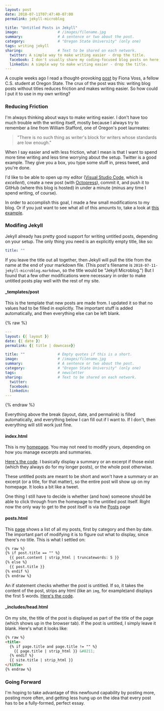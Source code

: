 ```yaml
---
layout: post
date: 2018-07-11T07:47:40-07:00
permalink: jekyll-microblog

title: "Untitled Posts in Jekyll"
image:                  # /images/filename.jpg
summary:                # A sentence or two about the post.
category:               # "Oregon State University" (only one)
tags: writing jekyll
sharing:                # Text to be shared on each network.
  twitter: A simple way to make writing easier - drop the title.
  facebook: I don't usually share my coding-focused blog posts on here, but I think I'll change that. This one is about how dropping titles can make writing easier.
  linkedin: A simple way to make writing easier - drop the title.
---
```


A couple weeks ago I read a thought-provoking [post](http://fionavoss.blog/2018/06/24/untitled-blog-posts) by Fiona Voss, a fellow C.S. student at Oregon State. The crux of the post was this: writing blog posts without titles reduces friction and makes writing easier. So how could I put it to use in my own writing?

<!--more-->

### Reducing Friction

I'm always thinking about ways to make writing easier. I don't have too much trouble with the writing itself, mostly because I always try to remember a line from William Stafford, one of Oregon's poet laurreates: 

> "There is no such thing as writer's block for writers whose standards are low enough."

When I say easier and with less friction, what I mean is that I want to spend more time writing and less time worrying about the setup. Twitter is a good example. They give you a box, you type some stuff in, press tweet, and you're done. 

I'd like to be able to open up my editor ([Visual Studio Code](https://code.visualstudio.com/), which is *excellent*), create a new post (with [Octopress](https://github.com/octopress/octopress)), commit it, and push it to GitHub (where this blog is hosted) in under a minute (minus any time I spend writing, of course). 

In order to accomplish this goal, I made a few small modifications to my blog. Or if you just want to see what all of this amounts to, take a look at [this example](/example-short/). 

### Modifing Jekyll

Jekyll already has pretty good support for writing untitled posts, depending on your setup. The only thing you need is an explicitly empty title, like so:

```yaml
title: ""
```

If you leave the title out all together, then Jekyll will pull the title from the name at the end of your markdown file. (This post's filename is `2018-07-11-jekyll-microblog.markdown`, so the title would be "Jekyll Microblog.") But I found that a few other modifications were necessary in order to make untitled posts play well with the rest of my site.

#### _templates/post

This is the template that new posts are made from. I updated it so that no values had to be filled in explicitly. The important stuff is added automatically, and then everything else can be left blank.

{% raw %}
```yaml
---
layout: {{ layout }}
date: {{ date }}
permalink: {{ title | downcase}}

title: ""               # Empty quotes if this is a short.
image:                  # /images/filename.jpg
summary:                # A sentence or two about the post.
category:               # "Oregon State University" (only one)
tags:                   # newsletter
sharing:                # Text to be shared on each network.
  twitter: 
  facebook: 
  linkedin: 
---
```
{% endraw %}

Everything above the break (layout, date, and permalink) is filled automatically, and everything below I can fill out if I want to. If I don't, then everything will still work just fine.

#### index.html

This is my [homepage](/index.html). You may not need to modify yours, depending on how you manage excerpts and summaries. 

[Here's the code](https://github.com/alxmjo/code/blob/gh-pages/index.html). I basically display a summary or an excerpt if those exist (which they always do for my longer posts), or the whole post otherwise. 

These untitled posts are meant to be short and won't have a summary or an excerpt (or a title, for that matter), so the entire post will show up on my homepage. It looks a bit like a tweet.

One thing I still have to decide is whether (and how) someone should be able to click through from the homepage to the untitled post itself. Right now the only way to get to the post itself is via the [Posts](/posts) page

#### posts.html

This [page](/posts) shows a list of all my posts, first by category and then by date. The important part of modifying it is to figure out what to display, since there's no title. This is what I settled on:

```html
{% raw %}
{% if post.title == "" %}
  {{ post.content | strip_html | truncatewords: 5 }}
{% else %}
  {{ post.title }}
{% endif %}
{% endraw %}
```

An if statement checks whether the post is untitled. If so, it takes the content of the post, strips any html (like an `img`, for example)and displays the first 5 words. [Here's the code](https://github.com/alxmjo/code/blob/gh-pages/posts.html).

#### _includes/head.html

On my site, the title of the post is displayed as part of the title of the page (which shows up in the browser tab). If the post is untitled, I simply leave it blank. Here's what it looks like:

```html
{% raw %}
<title>
  {% if page.title and page.title != "" %}
    {{ page.title | strip_html }} &#8211; 
  {% endif %}
  {{ site.title | strip_html }}
</title>
{% endraw %}
```

### Going Forward

I'm hoping to take advantage of this newfound capability by posting more, posting more often, and getting less hung up on the idea that every post has to be a fully-formed, perfect essay. 
